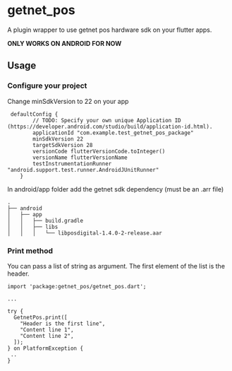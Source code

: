 # getnet_pos

A plugin wrapper to use getnet pos hardware sdk on your flutter apps.

**ONLY WORKS ON ANDROID FOR NOW**

## Usage

### Configure your project

Change minSdkVersion to 22 on your app
```
 defaultConfig {
        // TODO: Specify your own unique Application ID (https://developer.android.com/studio/build/application-id.html).
        applicationId "com.example.test_getnet_pos_package"
        minSdkVersion 22
        targetSdkVersion 28
        versionCode flutterVersionCode.toInteger()
        versionName flutterVersionName
        testInstrumentationRunner "android.support.test.runner.AndroidJUnitRunner"
    }
``` 

In android/app folder add the getnet sdk dependency (must be an .arr file)

```
.
├── android
│   ├── app
│   │   ├── build.gradle
│   │   ├── libs
│   │   │   └── libposdigital-1.4.0-2-release.aar

```


### Print method

You can pass a list of string as argument. The first element of the list
is the header.

```
import 'package:getnet_pos/getnet_pos.dart';

...

try {
  GetnetPos.print([
    "Header is the first line",
    "Content line 1",
    "Content line 2",
  ]);
} on PlatformException {
 ..
}
```
